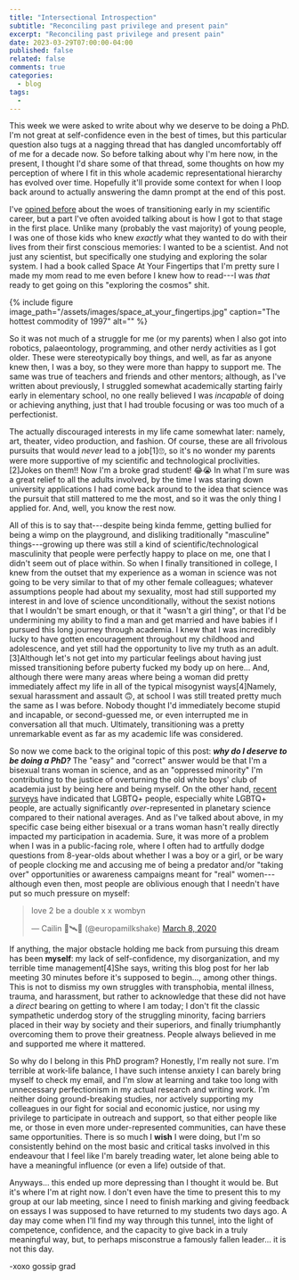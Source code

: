 ```yaml
---
title: "Intersectional Introspection"
subtitle: "Reconciling past privilege and present pain"
excerpt: "Reconciling past privilege and present pain"
date: 2023-03-29T07:00:00-04:00
published: false
related: false
comments: true
categories:
  - blog
tags:
  - 
---
```


This week we were asked to write about why we deserve to be doing a PhD. I'm not great at self-confidence even in the best of times, but this particular question also tugs at a nagging thread that has dangled uncomfortably off of me for a decade now. So before talking about why I'm here now, in the present, I thought I'd share some of that thread, some thoughts on how my perception of where I fit in this whole academic representational hierarchy has evolved over time. Hopefully it'll provide some context for when I loop back around to actually answering the damn prompt at the end of this post.

I've [opined before](https://www.storycollider.org/stories/2018/8/24/science-saved-my-life-stories-about-life-saving-passion) about the woes of transitioning early in my scientific career, but a part I've often avoided talking about is how I got to that stage in the first place. Unlike many (probably the vast majority) of young people, I was one of those kids who knew _exactly_ what they wanted to do with their lives from their first conscious memories: I wanted to be a scientist. And not just any scientist, but specifically one studying and exploring the solar system. I had a book called Space At Your Fingertips that I'm pretty sure I made my mom read to me even before I knew how to read---I was _that_ ready to get going on this "exploring the cosmos" shit.

{% include figure image_path="/assets/images/space_at_your_fingertips.jpg" caption="The hottest commodity of 1997" alt="" %}

So it was not much of a struggle for me (or my parents) when I also got into robotics, palaeontology, programming, and other nerdy activities as I got older. These were stereotypically boy things, and well, as far as anyone knew then, I was a boy, so they were more than happy to support me. The same was true of teachers and friends and other mentors; although, as I've written about previously, I struggled somewhat academically starting fairly early in elementary school, no one really believed I was _incapable_ of doing or achieving anything, just that I had trouble focusing or was too much of a perfectionist.

The actually discouraged interests in my life came somewhat later: namely, art, theater, video production, and fashion. Of course, these are all frivolous pursuits that would _never_ lead to a job<span class="ref"><span class="refnum">[1]</span><span class="refbody">🙄</span></span>, so it's no wonder my parents were more supportive of my scientific and technological proclivities.<span class="ref"><span class="refnum">[2]</span><span class="refbody">Jokes on them!! Now I'm a broke grad student! 😂😭</span></span> In what I'm sure was a great relief to all the adults involved, by the time I was staring down university applications I had come back around to the idea that science was the pursuit that still mattered to me the most, and so it was the only thing I applied for. And, well, you know the rest now.

All of this is to say that---despite being kinda femme, getting bullied for being a wimp on the playground, and disliking traditionally "masculine" things---growing up there was still a kind of scientific/technological masculinity that people were perfectly happy to place on me, one that I didn't seem out of place within. So when I finally transitioned in college, I knew from the outset that my experience as a woman in science was not going to be very similar to that of my other female colleagues; whatever assumptions people had about my sexuality, most had still supported my interest in and love of science unconditionally, without the sexist notions that I wouldn't be smart enough, or that it "wasn't a girl thing", or that I'd be undermining my ability to find a man and get married and have babies if I pursued this long journey through academia. I knew that I was incredibly lucky to have gotten encouragement throughout my childhood and adolescence, and yet still had the opportunity to live my truth as an adult.<span class="ref"><span class="refnum">[3]</span><span class="refbody">Although let's not get into my particular feelings about having just missed transitioning before puberty fucked my body up on here...</span></span> And, although there were many areas where being a woman did pretty immediately affect my life in all of the typical misogynist ways<span class="ref"><span class="refnum">[4]</span><span class="refbody">Namely, sexual harassment and assault 🙃</span></span>, at school I was still treated pretty much the same as I was before. Nobody thought I'd immediately become stupid and incapable, or second-guessed me, or even interrupted me in conversation all that much. Ultimately, transitioning was a pretty unremarkable event as far as my academic life was considered.

So now we come back to the original topic of this post: _**why do I deserve to be doing a PhD?**_ The "easy" and "correct" answer would be that I'm a bisexual trans woman in science, and as an "oppressed minority" I'm contributing to the justice of overturning the old white boys' club of academia just by being here and being myself. On the other hand, [recent](https://www.hou.usra.edu/meetings/lpsc2021/pdf/2094.pdf) [surveys](https://repository.hou.usra.edu/bitstream/handle/20.500.11753/1693/LPI-002543.pdf) have indicated that LGBTQ+ people, especially white LGBTQ+ people, are actually significantly _over_-represented in planetary science compared to their national averages. And as I've talked about above, in my specific case being either bisexual or a trans woman hasn't really directly impacted my participation in academia. Sure, it was more of a problem when I was in a public-facing role, where I often had to artfully dodge questions from 8-year-olds about whether I was a boy or a girl, or be wary of people clocking me and accusing me of being a predator and/or "taking over" opportunities or awareness campaigns meant for "real" women---although even then, most people are oblivious enough that I needn't have put so much pressure on myself:

<blockquote class="twitter-tweet"><p lang="en" dir="ltr">love 2 be a double x x wombyn</p>&mdash; Cailin 🌸🛰🌙 (@europamilkshake) <a href="https://twitter.com/europamilkshake/status/1236773076836245505?ref_src=twsrc%5Etfw">March 8, 2020</a></blockquote> <script async src="https://platform.twitter.com/widgets.js" charset="utf-8"></script>

If anything, the major obstacle holding me back from pursuing this dream has been **myself**: my lack of self-confidence, my disorganization, and my terrible time management<span class="ref"><span class="refnum">[4]</span><span class="refbody">She says, writing this blog post for her lab meeting 30 minutes before it's supposed to begin...</span></span>, among other things. This is not to dismiss my own struggles with transphobia, mental illness, trauma, and harassment, but rather to acknowledge that these did not have a _direct_ bearing on getting to where I am today; I don't fit the classic sympathetic underdog story of the struggling minority, facing barriers placed in their way by society and their superiors, and finally triumphantly overcoming them to prove their greatness. People always believed in me and supported me where it mattered.

So why do I belong in this PhD program? Honestly, I'm really not sure. I'm terrible at work-life balance, I have such intense anxiety I can barely bring myself to check my email, and I'm slow at learning and take too long with unnecessary perfectionism in my actual research and writing work. I'm neither doing ground-breaking studies, nor actively supporting my colleagues in our fight for social and economic justice, nor using my privilege to participate in outreach and support, so that either people like me, or those in even more under-represented communities, can have these same opportunities. There is so much I **wish** I were doing, but I'm so consistently behind on the most basic and critical tasks involved in this endeavour that I feel like I'm barely treading water, let alone being able to have a meaningful influence (or even a life) outside of that.

Anyways... this ended up more depressing than I thought it would be. But it's where I'm at right now. I don't even have the time to present this to my group at our lab meeting, since I need to finish marking and giving feedback on essays I was supposed to have returned to my students two days ago. A day may come when I'll find my way through this tunnel, into the light of competence, confidence, and the capacity to give back in a truly meaningful way, but, to perhaps misconstrue a famously fallen leader... it is not this day.

-xoxo gossip grad

